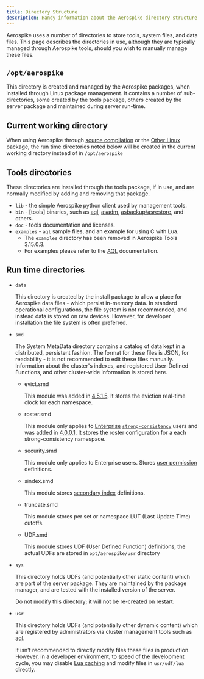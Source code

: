 ```yaml
---
title: Directory Structure
description: Handy information about the Aerospike directory structure that will help store tools, system files, and data files. 
---
```


Aerospike uses a number of directories to store tools, system files, and data
files. This page describes the directories in use, although they are typically
managed through Aerospike tools, should you wish to manually manage these files.

## `/opt/aerospike`

This directory is created and managed by the Aerospike packages, when
installed through Linux package management. It contains a number of
sub-directories, some created by the tools package, others created by the
server package and maintained during server run-time.

## Current working directory

When using Aerospike through [source compilation](https://github.com/aerospike/aerospike-server)
or the [Other Linux](/docs/operations/install/linux/other) package, the run time
directories noted below will be created in the current working directory instead
of in `/opt/aerospike`

## Tools directories

These directories are installed through the tools package, if in use, and are
normally modified by adding and removing that package.

- `lib` - the simple Aerospike python client used by management tools.
- `bin` - [tools] binaries, such as
  [aql](/docs/tools/aql), [asadm](/docs/tools/asadm), [asbackup/asrestore](/docs/tools/backup),
  and others.
- `doc` - tools documentation and licenses.
- `examples` - `aql` sample files, and an example for using C with Lua.
   - The `examples` directory has been removed in Aerospike Tools 3.15.0.3.
   - For examples please refer to the
     [AQL](https://www.aerospike.com/docs/tools/aql/index.html)
     documentation.

## Run time directories

- `data`

  This directory is created by the install package to allow a place for
  Aerospike data files - which persist in-memory data. In standard operational
  configurations, the file system is not recommended, and instead data is stored
  on raw devices. However, for developer installation the file system is often
  preferred.

- `smd`

  The System MetaData directory contains a catalog of data kept in a
  distributed, persistent fashion. The format for these files is JSON, for
  readability - it is not recommended to edit these files manually. Information
  about the cluster's indexes, and registered User-Defined Functions, and other
  cluster-wide information is stored here.
  
  - evict.smd
  
    This module was added in [4.5.1.5](https://www.aerospike.com/download/server/notes.html#4.5.1.5).
    It stores the eviction real-time clock for each namespace.
  
  - roster.smd
  
    This module only applies to [Enterprise](https://www.aerospike.com/products/product-matrix/)
    [`strong-consistency`](https://www.aerospike.com/docs/reference/configuration/#strong-consistency)
    users and was added in
    [4.0.0.1](https://www.aerospike.com/download/server/notes.html#4.0.0.1).
    It stores the roster configuration for a each strong-consistency namespace.
  
  - security.smd
  
    This module only applies to Enterprise users. Stores
    [user permission](https://www.aerospike.com/docs/guide/security/access-control.html)
    definitions.
  
  - sindex.smd
  
    This module stores [secondary index](https://www.aerospike.com/docs/architecture/secondary-index.html)
    definitions.
  
  - truncate.smd
  
    This module stores per set or namespace LUT (Last Update Time) cutoffs.
  
  - UDF.smd
  
    This module stores UDF (User Defined Function) definitions, the actual UDFs
    are stored in `opt/aerospike/usr` directory

- `sys`

  This directory holds UDFs (and potentially other static content) which are
  part of the server package. They are maintained by the package manager, and
  are tested with the installed version of the server.

  Do not modify this directory; it will not be re-created on restart.

- `usr`

  This directory holds UDFs (and potentially other dynamic content) which are
  registered by administrators via cluster management tools such as
  [aql](/docs/tools/aql).
  
  It isn't recommended to directly modify files these files in production.
  However, in a developer environment, to speed of the development cycle, you
  may disable [Lua caching](https://www.aerospike.com/docs/reference/configuration/#cache-enabled)
  and modify files in `usr/udf/lua` directly.
